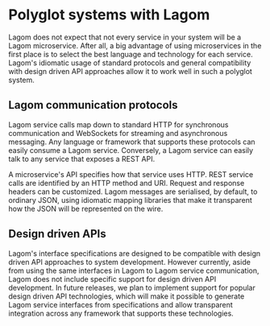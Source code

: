 # Polyglot systems with Lagom

 Lagom does not expect that not every service in your system will be a Lagom microservice.  After all, a big advantage of using microservices in the first place is to select the best language and technology for each service. Lagom's idiomatic usage of standard protocols and general compatibility with design driven API approaches allow it to work well in such a polyglot system.

## Lagom communication protocols

Lagom service calls map down to standard HTTP for synchronous communication and WebSockets for streaming and asynchronous messaging. Any language or framework that supports these protocols can easily consume a Lagom service.  Conversely, a Lagom service can easily talk to any service that exposes a REST API.

A microservice's API specifies how that service uses HTTP. REST service calls are identified by an HTTP method and URI. Request and response headers can be customized. Lagom messages are serialised, by default, to ordinary JSON, using idiomatic mapping libraries that make it transparent how the JSON will be represented on the wire.

## Design driven APIs

Lagom's interface specifications are designed to be compatible with design driven API approaches to system development. However currently, aside from using the same interfaces in Lagom to Lagom service communication, Lagom does not include specific support for design driven API development. In future releases, we plan to implement support for popular design driven API technologies, which will make it  possible to generate Lagom service interfaces from specifications and allow transparent integration across any framework that supports these technologies.
